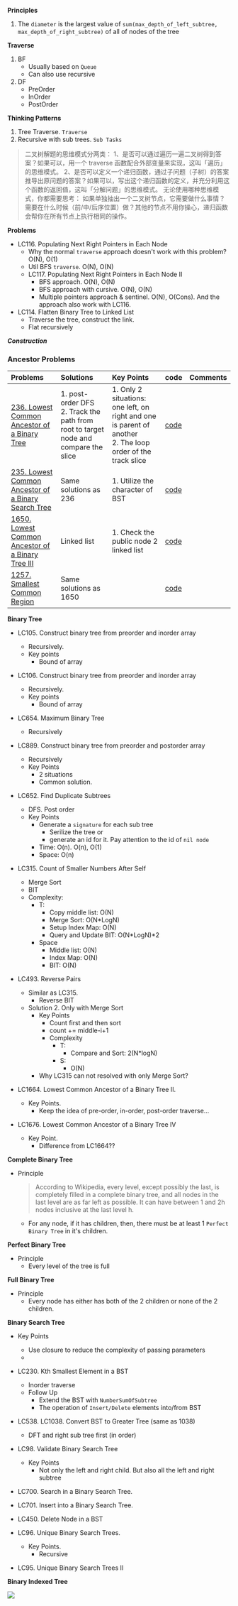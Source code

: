 
**Principles**

1. The `diameter` is the largest value of `sum(max_depth_of_left_subtree, max_depth_of_right_subtree)` of all of nodes of the tree

**Traverse**
1. BF
    * Usually based on `Queue`
    * Can also use recursive
2. DF
    * PreOrder
    * InOrder
    * PostOrder


**Thinking Patterns**
1. Tree Traverse. `Traverse` 
2. Recursive with sub trees. `Sub Tasks`

> 二叉树解题的思维模式分两类：
1、是否可以通过遍历一遍二叉树得到答案？如果可以，用一个 traverse 函数配合外部变量来实现，这叫「遍历」的思维模式。
2、是否可以定义一个递归函数，通过子问题（子树）的答案推导出原问题的答案？如果可以，写出这个递归函数的定义，并充分利用这个函数的返回值，这叫「分解问题」的思维模式。
无论使用哪种思维模式，你都需要思考：
如果单独抽出一个二叉树节点，它需要做什么事情？需要在什么时候（前/中/后序位置）做？其他的节点不用你操心，递归函数会帮你在所有节点上执行相同的操作。


**Problems**
* LC116. Populating Next Right Pointers in Each Node
    * Why the normal `traverse` approach doesn't work with this problem? O(N), O(1)
    * Util BFS `traverse`. O(N), O(N)
    * LC117. Populating Next Right Pointers in Each Node II
        * BFS approach. O(N), O(N)
        * BFS approach with cursive. O(N), O(N)
        * Multiple pointers approach & sentinel. O(N), O(Cons). And the approach also work with LC116.
* LC114. Flatten Binary Tree to Linked List
    * Traverse the tree, construct the link.
    * Flat recursively

***Construction***

### Ancestor Problems

| Problems | Solutions | Key Points | code| Comments |
| :- |:- |:- | :- | :-- |
| [236. Lowest Common Ancestor of a Binary Tree](https://leetcode.com/problems/lowest-common-ancestor-of-a-binary-tree/description/) | 1. post-order DFS<br>2. Track the path from root to target node and compare the slice | 1. Only 2 situations: one left, on right and one is parent of another <br> 2. The loop order of the track slice| [code](tree_lc236.go) | | 
| [235. Lowest Common Ancestor of a Binary Search Tree](https://leetcode.com/problems/lowest-common-ancestor-of-a-binary-search-tree/description/) | Same solutions as 236 | 1. Utilize the character of BST | [code](tree_lc235.go) | | 
| [1650. Lowest Common Ancestor of a Binary Tree III](https://leetcode.com/problems/lowest-common-ancestor-of-a-binary-tree-iii/description/) | Linked list | 1. Check the public node 2 linked list | [code](tree_lc1650.go) | | 
| [1257. Smallest Common Region](https://leetcode.com/problems/smallest-common-region/description/) | Same solutions as 1650 | | [code](tree_lc1257.go) | | 


**Binary Tree**

* LC105. Construct binary tree from preorder and inorder array
    * Recursively.
    * Key points
      * Bound of array
* LC106. Construct binary tree from preorder and inorder array
    * Recursively.
    * Key points
      * Bound of array
* LC654. Maximum Binary Tree
    * Recursively
* LC889. Construct binary tree from preorder and postorder array  
    * Recursively
    * Key Points
        * 2 situations
        * Common solution.
* LC652. Find Duplicate Subtrees
    * DFS. Post order
    * Key Points
        * Generate a `signature` for each sub tree
            * Serilize the tree or
            * generate an id for it. Pay attention to the id of `nil node`
        * Time: O(n). O(n), O(1)
        * Space: O(n)
* LC315. Count of Smaller Numbers After Self
    * Merge Sort
    * BIT
    * Complexity:
      * T:
        * Copy middle list: O(N)
        * Merge Sort: O(N*LogN) 
        * Setup Index Map: O(N)
        * Query and Update BIT: O(N*LogN)*2
      * Space
        * Middle list: O(N)
        * Index Map: O(N)
        * BIT: O(N)
* LC493. Reverse Pairs
    * Similar as LC315.
      * Reverse BIT
    * Solution 2. Only with Merge Sort
      * Key Points
        * Count first and then sort
        * count += middle-i+1
        * Complexity
          * T: 
            * Compare and Sort: 2(N*logN)
          * S:
            * O(N)
      * Why LC315 can not resolved with only Merge Sort?

* LC1664. Lowest Common Ancestor of a Binary Tree II.
  * Key Points.
    * Keep the idea of pre-order, in-order, post-order traverse...
* LC1676. Lowest Common Ancestor of a Binary Tree IV
  * Key Point.
    * Difference from LC1664??

**Complete Binary Tree**
  * Principle
    > According to Wikipedia, every level, except possibly the last, is completely filled in a complete binary tree, and all nodes in the last level are as far left as possible. It can have between 1 and 2h nodes inclusive at the last level h.

    * For any node, if it has children, then, there must be at least 1 `Perfect Binary Tree` in it's children. 
    
**Perfect Binary Tree**
  * Principle
    * Every level of the tree is full
    
**Full Binary Tree**
  * Principle
    * Every node has either has both of the 2 children or none of the 2 children.
    
**Binary Search Tree**

* Key Points
  * Use closure to reduce the complexity of passing parameters
  *
* LC230. Kth Smallest Element in a BST
    * Inorder traverse
    * Follow Up
      * Extend the BST with `NumberSumOfSubtree`
      * The operation of `Insert/Delete` elements into/from BST

* LC538. LC1038. Convert BST to Greater Tree (same as 1038)
    * DFT and right sub tree first (in order)


* LC98. Validate Binary Search Tree
  * Key Points
    * Not only the left and right child. But also all the left and right subtree
* LC700. Search in a Binary Search Tree.
* LC701. Insert into a Binary Search Tree.
* LC450. Delete Node in a BST

* LC96. Unique Binary Search Trees.
    * Key Points.
        * Recursive
* LC95. Unique Binary Search Trees II


**Binary Indexed Tree**

![](../images/tree_bit.png?raw=true)
